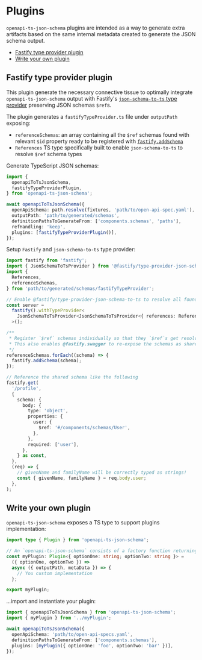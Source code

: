 # Plugins

`openapi-ts-json-schema` plugins are intended as a way to generate extra artifacts based on the same internal metadata created to generate the JSON schema output.

- [Fastify type provider plugin](#fastify-type-provider-plugin)
- [Write your own plugin](#write-your-own-plugin)

## Fastify type provider plugin

This plugin generate the necessary connective tissue to optimally integrate `openapi-ts-json-schema` output with Fastify's [`json-schema-to-ts` type provider](https://github.com/fastify/fastify-type-provider-json-schema-to-ts) preserving JSON schemas `$ref`s.

The plugin generates a `fastifyTypeProvider.ts` file under `outputPath` exposing:

- `referenceSchemas`: an array containing all the `$ref` schemas found with relevant `$id` property ready to be registered with [`fastify.addSchema`](https://fastify.dev/docs/latest/Reference/Server/#addschema)
- `References` TS type specifically built to enable `json-schema-to-ts` to resolve `$ref` schema types

Generate TypeScript JSON schemas:

```ts
import {
  openapiToTsJsonSchema,
  fastifyTypeProviderPlugin,
} from 'openapi-ts-json-schema';

await openapiToTsJsonSchema({
  openApiSchema: path.resolve(fixtures, 'path/to/open-api-spec.yaml'),
  outputPath: 'path/to/generated/schemas',
  definitionPathsToGenerateFrom: ['components.schemas', 'paths'],
  refHandling: 'keep',
  plugins: [fastifyTypeProviderPlugin()],
});
```

Setup `Fastify` and `json-schema-to-ts` type provider:

```ts
import fastify from 'fastify';
import { JsonSchemaToTsProvider } from '@fastify/type-provider-json-schema-to-ts';
import {
  References,
  referenceSchemas,
} from 'path/to/generated/schemas/fastifyTypeProvider';

// Enable @fastify/type-provider-json-schema-to-ts to resolve all found `$ref` schema types
const server =
  fastify().withTypeProvider<
    JsonSchemaToTsProvider<JsonSchemaToTsProvider<{ references: References }>>
  >();

/**
 * Register `$ref` schemas individually so that they `$ref`s get resolved runtime.
 * This also enables @fastify.swagger to re-expose the schemas as shared components.
 */
referenceSchemas.forEach((schema) => {
  fastify.addSchema(schema);
});

// Reference the shared schema like the following
fastify.get(
  '/profile',
  {
    schema: {
      body: {
        type: 'object',
        properties: {
          user: {
            $ref: '#/components/schemas/User',
          },
        },
        required: ['user'],
      },
    } as const,
  },
  (req) => {
    // givenName and familyName will be correctly typed as strings!
    const { givenName, familyName } = req.body.user;
  },
);
```

## Write your own plugin

`openapi-ts-json-schema` exposes a TS type to support plugins implementation:

```ts
import type { Plugin } from 'openapi-ts-json-schema';

// An `openapi-ts-json-schema` consists of a factory function returning an async function
const myPlugin: Plugin<{ optionOne: string; optionTwo: string }> =
  ({ optionOne, optionTwo }) =>
  async ({ outputPath, metaData }) => {
    // You custom implementation
  };

export myPlugin;
```

...import and instantiate your plugin:

```ts
import { openapiToTsJsonSchema } from 'openapi-ts-json-schema';
import { myPlugin } from '../myPlugin';

await openapiToTsJsonSchema({
  openApiSchema: 'path/to/open-api-specs.yaml',
  definitionPathsToGenerateFrom: ['components.schemas'],
  plugins: [myPlugin({ optionOne: 'foo', optionTwo: 'bar' })],
});
```
